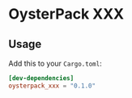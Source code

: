 # OysterPack XXX

## Usage

Add this to your `Cargo.toml`:
```toml
[dev-dependencies]
oysterpack_xxx = "0.1.0"
```
